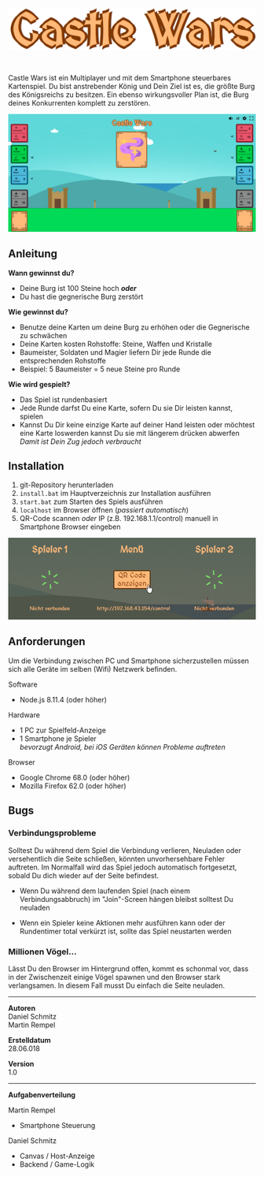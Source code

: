 ![image](./static/images/readme/title.png)

<br/>

Castle Wars ist ein Multiplayer und mit dem Smartphone steuerbares Kartenspiel.
Du bist anstrebender König und Dein Ziel ist es, die größte Burg des Königsreichs zu besitzen.
Ein ebenso wirkungsvoller Plan ist, die Burg deines Konkurrenten komplett zu zerstören.

![image](./static/images/readme/main.png)

## Anleitung
**Wann gewinnst du?**
* Deine Burg ist 100 Steine hoch ***oder***
* Du hast die gegnerische Burg zerstört

**Wie gewinnst du?**
* Benutze deine Karten um deine Burg zu erhöhen oder die Gegnerische zu schwächen
* Deine Karten kosten Rohstoffe: Steine, Waffen und Kristalle
* Baumeister, Soldaten und Magier liefern Dir jede Runde die entsprechenden Rohstoffe
* Beispiel: 5 Baumeister = 5 neue Steine pro Runde

**Wie wird gespielt?**
* Das Spiel ist rundenbasiert 
* Jede Runde darfst Du eine Karte, sofern Du sie Dir leisten kannst, spielen
* Kannst Du Dir keine einzige Karte auf deiner Hand leisten oder möchtest eine Karte loswerden kannst Du sie
mit längerem drücken abwerfen
<br/>*Damit ist Dein Zug jedoch verbraucht*

## Installation
1. git-Repository herunterladen
2. `install.bat` im Hauptverzeichnis zur Installation ausführen 
2. `start.bat` zum Starten des Spiels ausführen
3. `localhost` im Browser öffnen (*passiert automatisch*)
4. QR-Code scannen *oder* IP (z.B. 192.168.1.1/control) manuell in Smartphone Browser eingeben

![image](./static/images/readme/login.png)

## Anforderungen
Um die Verbindung zwischen PC und Smartphone sicherzustellen müssen sich alle Geräte im selben
(Wifi) Netzwerk befinden.

Software
* Node.js 8.11.4 (oder höher)

Hardware
* 1 PC zur Spielfeld-Anzeige
* 1 Smartphone je Spieler<br/>
*bevorzugt Android, bei iOS Geräten können Probleme auftreten*

Browser
* Google Chrome 68.0 (oder höher)
* Mozilla Firefox 62.0 (oder höher)

## Bugs

### Verbindungsprobleme
Solltest Du während dem Spiel die Verbindung verlieren, Neuladen oder versehentlich die Seite schließen,
könnten unvorhersehbare Fehler auftreten.
Im Normalfall wird das Spiel jedoch automatisch fortgesetzt, sobald Du dich wieder auf der Seite befindest.

* Wenn Du während dem laufenden Spiel (nach einem Verbindungsabbruch) 
im "Join"-Screen hängen bleibst solltest Du neuladen 

* Wenn ein Spieler keine Aktionen mehr ausführen kann
oder der Rundentimer total verkürzt ist, sollte das Spiel neustarten werden

### Millionen Vögel...
Lässt Du den Browser im Hintergrund offen, kommt es schonmal vor, dass in der Zwischenzeit einige Vögel 
spawnen und den Browser stark verlangsamen. In diesem Fall musst Du einfach die Seite neuladen.

***

**Autoren**<br/>
Daniel Schmitz<br/>
Martin Rempel

**Erstelldatum**<br/>
28.06.018

**Version**<br/>
1.0

****

**Aufgabenverteilung**

Martin Rempel
* Smartphone Steuerung

Daniel Schmitz
* Canvas / Host-Anzeige
* Backend / Game-Logik
